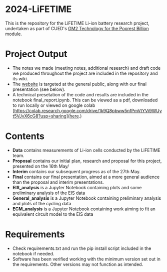 # 2024-LiFETIME
This is the repository for the LiFETIME Li-ion battery research project, undertaken as part of CUED's [GM2 Technology for the Poorest Billion](https://teaching.eng.cam.ac.uk/content/engineering-tripos-part-iia-project-gm2-technology-poorest-billion-2023-24) module.
# Project Output
- The notes we made (meeting notes, additional research) and draft code we produced throughout the project are included in the repository and its wiki.
- The [website](https://technology-for-the-poorest-billion.github.io/2024-LiFETIME/) is targeted at the general public, along with our final presentation (see below).
- A technical presetation of the code and results are included in the notebook final_report.ipynb. This can be viewed as a pdf, downloaded to run locally or viewed on google colab [https://colab.research.google.com/drive/1k9Q8pbww5nfPmVtYVi9WUyt5VJvX6cG8?usp=sharing](here.)

# Contents
- **Data** contains measurements of Li-ion cells conducted by the LiFETIME team.
- **Proposal** contains our initial plan, research and proposal for this project, presented on the 16th May/
- **Interim** contains our subsequent progress as of the 27th May.
- **Final** contains our final presentation, aimed at a more general audience than the proposal and interim presentations.
- **EIS_analysis** is a Jupyter Notebook containing plots and some preliminary analysis of the EIS data
- **General_analysis** is a Jupyter Notebook containing preliminary analysis and plots of the cycling data 
- **ECM_analysis** is a Jupyter Notebook containing work aiming to fit an equivalent circuit model to the EIS data

# Requirements
- Check requirements.txt and run the pip install script included in the notebook if needed.
- Software has been verified working with the minimum version set out in the requirements. Other versions may not function as intended.
